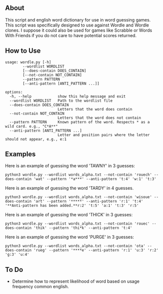 ## About
This script and english word dictionary for use in word guessing games. This script was specifically designed to use against Wordle and Wordle clones. I suppose it could also be used for games like Scrabble or Words With Friends if you do not care to have potential scores returned.

## How to Use
```
usage: wordle.py [-h]   
        --wordlist WORDLIST             
        [--does-contain DOES_CONTAIN]   
        [--not-contain NOT_CONTAIN]     
        --pattern PATTERN               
        [--anti-pattern [ANTI_PATTERN ...]]

options:
  -h, --help            show this help message and exit
  --wordlist WORDLIST   Path to the wordlist file
  --does-contain DOES_CONTAIN
                        Letters that the word does contain
  --not-contain NOT_CONTAIN
                        Letters that the word does not contain
  --pattern PATTERN     Known pattern of the word. Respects * as a wild card. e.g., "C*A**"
  --anti-pattern [ANTI_PATTERN ...]
                        Letter and position pairs where the letter should not appear, e.g., e:1
```

## Examples

Here is an example of guessing the word 'TAWNY' in 3 guesses:

`python3 wordle.py --wordlist words_alpha.txt --not-contain 'rouech' --does-contain 'wat' --pattern '*a***' --anti-pattern 't:4' 'w:1' 't:3'`

Here is an example of guessing the word 'TARDY' in 4 guesses.

`python3 wordle.py --wordlist words_alpha.txt --not-contain 'wisoue' --does-contain 'art' --pattern '*****' --anti-pattern 'r:1' 't:4' '**Anti-pattern has been added.**r:2' 't:5' 'a:1' 't:3' 'r:5'`

Here is an example of guessing the word 'THICK' in 3 guesses:

`python3 wordle.py --wordlist words_alpha.txt --not-contain 'rouec' --does-contain 'thik' --pattern 'thi*k' --anti-pattern 't:4'`

Here is an example of guessing the word 'PURGE' in 3 guesses:

`python3 wordle.py --wordlist words_alpha.txt --not-contain 'ota' --does-contain 'rueg' --pattern '****e' --anti-pattern 'r:1' 'u:3' 'r:2' 'g:3' 'u:4'`



## To Do
* Determine how to represent likelihood of word based on usage frequency common english.
